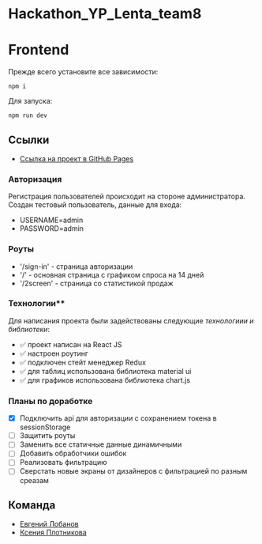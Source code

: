 # Hackathon_YP_Lenta_team8

# Frontend

Прежде всего установите все зависимости:

    npm i 

Для запуска:

    npm run dev

## Ссылки

* [Ссылка на  проект в GitHub Pages](https://plotnikovaksyu.github.io/Hackathon_YP_Lenta_team8/)


### Авторизация 

Регистрация пользователей происходит на стороне администратора.
Создан тестовый пользователь, данные для входа:
* USERNAME=admin
* PASSWORD=admin


### Роуты
- '/sign-in' - страница авторизации
- '/' - основная страница с графиком спроса на 14 дней
- '/2screen' - страница со статистикой продаж


### Технологии**

Для написания проекта были задействованы следующие *технологиии и библиотеки*:

- :white_check_mark: проект написан на React JS
- :white_check_mark: настроен роутинг
- :white_check_mark: подключен стейт менеджер Redux
- :white_check_mark: для таблиц использована библиотека material ui 
- :white_check_mark: для графиков использована библиотека chart.js

### Планы по доработке
- [x] Подключить api для авторизации с сохранением токена в sessionStorage
- [ ] Защитить роуты
- [ ] Заменить все статичные данные динамичными
- [ ] Добавить обработчики ошибок
- [ ] Реализовать фильтрацию
- [ ] Сверстать новые экраны от дизайнеров с фильтрацией по разным среазам

## Команда
* [Евгений Лобанов](https://github.com/evglbnv)
* [Ксения Плотникова](https://github.com/plotnikovaksyu)